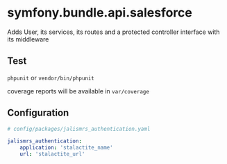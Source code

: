 # symfony.bundle.api.salesforce

Adds User, its services, its routes and a protected controller interface with its middleware

## Test

`phpunit` or `vendor/bin/phpunit`

coverage reports will be available in `var/coverage`

## Configuration

```yaml
# config/packages/jalismrs_authentication.yaml

jalismrs_authentication:
    application: 'stalactite_name'
    url: 'stalactite_url'
```
